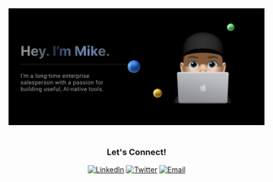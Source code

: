 <div align="center">
  <img src="harehimself.png" alt="HareHimself Profile"/>
</div>


<br/>

<div align="center">

<h3>Let's Connect!</h3>

<a href="https://linkedin.com/in/mike-hare" target="_blank" rel="noopener noreferrer"><img src="https://img.shields.io/badge/LinkedIn-000000?style=for-the-badge&logo=linkedin&logoColor=white" alt="LinkedIn" height="42" /></a> <a href="https://twitter.com/harehimself" target="_blank" rel="noopener noreferrer"><img src="https://img.shields.io/badge/Twitter-000000?style=for-the-badge&logo=twitter&logoColor=white" alt="Twitter" height="42" /></a> <a href="mailto:mike@mikehare.io"><img src="https://img.shields.io/badge/Email-000000?style=for-the-badge&logo=gmail&logoColor=white" alt="Email" height="42" /></a>

</div>


